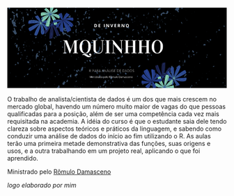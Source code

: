 ![](https://github.com/fernandarrios/mquinho_de_inverno_2021/blob/main/Mquinho%20de%20Inverno.png)

 O trabalho de analista/cientista de dados é um dos que mais crescem no mercado global, havendo um número muito maior de vagas do que pessoas qualificadas para a posição, além de ser uma competência cada vez mais requisitada na academia. A idéia do curso é que o estudante saia dele tendo clareza sobre aspectos teóricos e práticos da linguagem, e sabendo como conduzir uma análise de dados do início ao fim utilizando o R. As aulas terão uma primeira metade demonstrativa das funções, suas origens e usos, e a outra trabalhando em um projeto real, aplicando o que foi aprendido.

Ministrado pelo [Rômulo Damasceno](https://github.com/romulo-drl/mquinhoinverno_r/tree/main/r_analisededados_mquinhoinverno)


*logo elaborado por mim*
